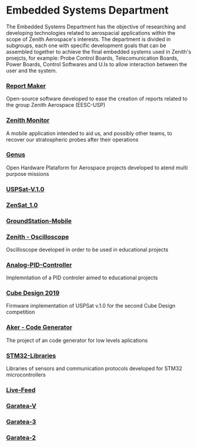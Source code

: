 # Embedded Systems Department
The Embedded Systems Department has the objective of researching and developing technologies related to aerospacial applications within the scope of Zenith Aerospace's interests.
The department is divided in subgroups, each one with specific development goals that can be assembled together to achieve the final embedded systems used in Zenith's proejcts, for example: Probe Control Boards, Telecomunication Boards, Power Boards, Control Softwares and U.Is to allow interaction between the user and the system.


### [Report Maker](https://github.com/zenitheesc/Report_Maker/wiki)
Open-source software developed to ease the creation of reports related to the group Zenith Aerospace (EESC-USP)
 
 
### [Zenith Monitor](https://github.com/zenitheesc/Zenith-Monitor/wiki)
A mobile application intended to aid us,  and possibly other teams, to recover our stratospheric probes after their operations


### [Genus](https://github.com/zenitheesc/Genus/wiki)
Open Hardware Plataform for Aerospace projects developed to atend multi purpose missions


### [USPSat-V.1.0](https://github.com/zenitheesc/USPSat-v.1.0/wiki)


### [ZenSat_1.0](https://github.com/zenitheesc/ZenSat_1.0/wiki)



### [GroundStation-Mobile](https://github.com/zenitheesc/GroundStation-Mobile/wiki)


### [Zenith - Oscilloscope](https://github.com/zenitheesc/Zenith-Osciloscope/wiki)
Oscilloscope developed in order to be used in educational projects


### [Analog-PID-Controller](https://github.com/zenitheesc/Analog-PID-Controller/wiki)
Implemntation of a PID controler aimed to educational projects


### [Cube Design 2019](https://github.com/zenitheesc/CubeDesign-2019/wiki)
Firmware implementation of USPSat v.1.0 for the second Cube Design competition


### [Aker - Code Generator](https://github.com/zenitheesc/Aker/wiki)
The project of an code generator for low levels aplications


### [STM32-Libraries]()
Libraries of sensors and communication protocols developed for STM32 microcontrollers


### [Live-Feed](https://github.com/zenitheesc/livefeed/wiki)

### [Garatea-V](https://github.com/zenitheesc/Garatea-V/wiki)

### [Garatea-3](https://github.com/zenitheesc/garatea3/wiki)

### [Garatea-2](https://github.com/zenitheesc/garatea2/wiki)


